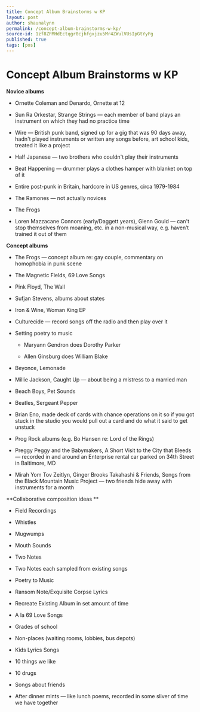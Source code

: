 ```yaml
---
title: Concept Album Brainstorms w KP
layout: post
author: shaunalynn
permalink: /concept-album-brainstorms-w-kp/
source-id: 1zf8ZFMHdEctqgr0cjhfgxjzu5Mr4ZWulVUsIpGtYyFg
published: true
tags: [pos]
---
```


# Concept Album Brainstorms w KP

**Novice albums**

* Ornette Coleman and Denardo, Ornette at 12

* Sun Ra Orkestar, Strange Strings — each member of band plays an instrument on which they had no practice time

* Wire — British punk band, signed up for a gig that was 90 days away, hadn't played instruments or written any songs before, art school kids, treated it like a project

* Half Japanese — two brothers who couldn't play their instruments

* Beat Happening — drummer plays a clothes hamper with blanket on top of it

* Entire post-punk in Britain, hardcore in US genres, circa 1979-1984

* The Ramones — not actually novices

* The Frogs

* Loren Mazzacane Connors (early/Daggett years), Glenn Gould — can't stop themselves from moaning, etc. in a non-musical way, e.g. haven’t trained it out of them

**Concept albums**

* The Frogs — concept album re: gay couple, commentary on homophobia in punk scene

* The Magnetic Fields, 69 Love Songs

* Pink Floyd, The Wall

* Sufjan Stevens, albums about states

* Iron & Wine, Woman King EP

* Culturecide — record songs off the radio and then play over it

* Setting poetry to music

    * Maryann Gendron does Dorothy Parker 

    * Allen Ginsburg does William Blake

* Beyonce, Lemonade

* Millie Jackson, Caught Up — about being a mistress to a married man

* Beach Boys, Pet Sounds

* Beatles, Sergeant Pepper

* Brian Eno, made deck of cards with chance operations on it so if you got stuck in the studio you would pull out a card and do what it said to get unstuck

* Prog Rock albums (e.g. Bo Hansen re: Lord of the Rings)

* Preggy Peggy and the Babymakers, A Short Visit to the City that Bleeds — recorded in and around an Enterprise rental car parked on 34th Street in Baltimore, MD

* Mirah Yom Tov Zeitlyn, Ginger Brooks Takahashi & Friends, Songs from the Black Mountain Music Project — two friends hide away with instruments for a month

**Collaborative composition ideas **

* Field Recordings

* Whistles

* Mugwumps

* Mouth Sounds

* Two Notes

* Two Notes each sampled from existing songs

* Poetry to Music

* Ransom Note/Exquisite Corpse Lyrics

* Recreate Existing Album in set amount of time

* A la 69 Love Songs

* Grades of school

* Non-places (waiting rooms, lobbies, bus depots)

* Kids Lyrics Songs

* 10 things we like

* 10 drugs

* Songs about friends

* After dinner mints — like lunch poems, recorded in some sliver of time we have together